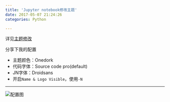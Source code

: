 ```yaml
---
title: 'Jupyter notebook修改主题'
date: 2017-05-07 21:24:26
categories: Python

---
```


详见[主题修改](https://github.com/dunovank/jupyter-themes)

分享下我的配置

- 主题颜色：Onedork
- 代码字体：Source code pro(default)
- JN字体：Droidsans
- 开启`Name & Logo Visible`，使用`-N`

---



![配置图](http://oocdg5syd.bkt.clouddn.com/JN.png)